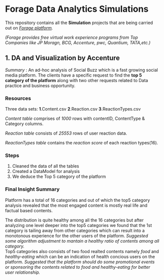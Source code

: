 
# Forage Data Analytics Simulations
This repository contains all the **Simulation** projects that are being carried out on *[Forage platform](https://www.theforage.com/).*

*(Forage provides free virtual work experience programs from Top Companies like JP Moragn, BCG, Accenture, pwc, Quantium, TATA,etc.)*
## 1. DA and Visualization by Accenture
*Summary* : An ad-hoc analysis of Social Buzz which is a fast growing social media platform. The clients have a specific request to find the **top 5 category of the platform** along with two other requests related to Data practice and business opportunity.

### Resources 
Three data sets:
**1**.Content.csv
**2**.Reaction.csv
**3**.ReactionTypes.csv

*Content table* comprises of *1000* rows with contentID, ContentType & Category columns.

*Reaction table* consists of *25553* rows of user reaction data.

*ReactionTypes table* contains the *reaction score* of each reaction types(16).

### Steps
1. Cleaned the data of all the tables
2. Created a DataModel for analysis
3. We deduce the Top 5 category of the platform

### Final Insight Summary
Platform has a total of 16 categories and out of which the top5 category analysis revealed that the most engaged content is mostly real life and factual based contents. 

The distribution is quite healthy among all the 16 categories but after analyzing one level deeper into the top5 categories we found that the 1st category is tailing away from other categories which can result into a monotonous experience for the other users of the platform. *Suggested some algorithm adjustment to mantain a healthy ratio of contents among all category.*  
Top5 categories also consists of two food realted contents namely *food* and *healthy-eating* which can be an indication of health concious users on the platform. *Suggested that the platform should do some promotional events or sponsoring the contents related to food and healthy-eating for better user relationship.* 